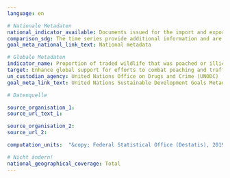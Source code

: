 ```yaml
---
language: en

# Nationale Metadaten
national_indicator_available: Documents issued for the import and export of specimens of protected species <br> Seizures by authorities concerning the protection of species
comparison_sdg: The time series provide additional information and are not compliant with the international metadata description.
goal_meta_national_link_text: National metadata

# Globale Metadaten
indicator_name: Proportion of traded wildlife that was poached or illicitly trafficked
target: Enhance global support for efforts to combat poaching and trafficking of protected species, including by increasing the capacity of local communities to pursue sustainable livelihood opportunities
un_custodian_agency: United Nations Office on Drugs and Crime (UNODC)
goal_meta_link_text: United Nations Sustainable Development Goals Metadata

# Datenquelle

source_organisation_1:
source_url_text_1:

source_organisation_2:
source_url_2:

computation_units:  "&copy; Federal Statistical Office (Destatis), 2019"

# Nicht ändern!
national_geographical_coverage: Total
---
```


